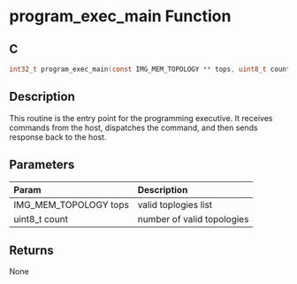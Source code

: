 # program_exec_main Function

## C

```c
int32_t program_exec_main(const IMG_MEM_TOPOLOGY ** tops, uint8_t count);
```

## Description

 This routine is the entry point for the programming executive. It receives commands
 from the host, dispatches the command, and then sends response back to
 the host.

## Parameters

| Param | Description |
|:----- |:----------- |
| IMG_MEM_TOPOLOGY tops | valid toplogies list |
| uint8_t count | number of valid topologies  

## Returns

 None 
